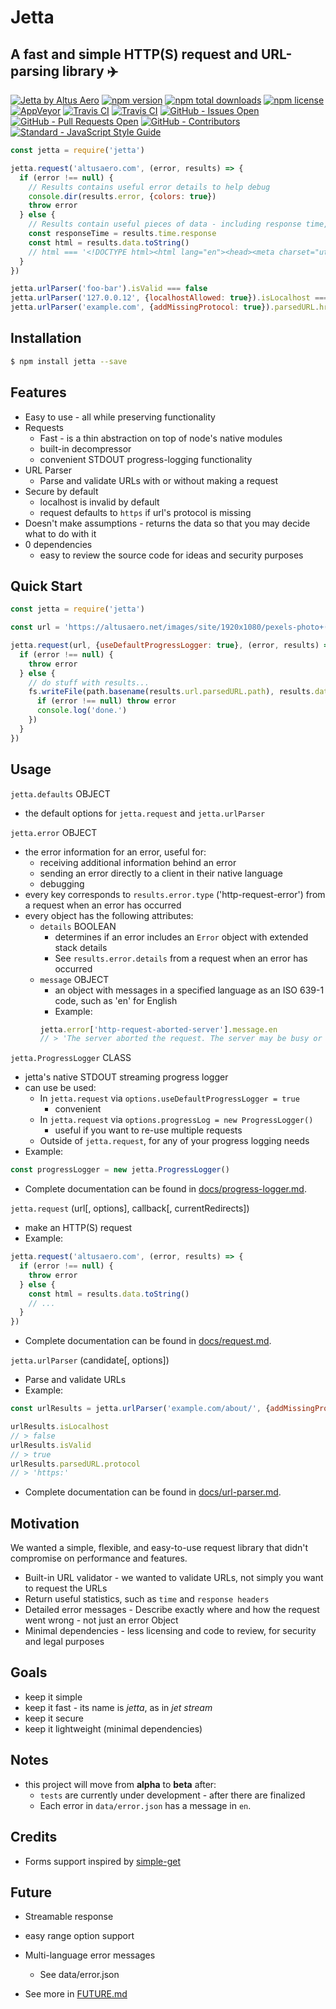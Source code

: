 # Jetta
## A fast and simple HTTP(S) request and URL-parsing library ✈️

[![Jetta by Altus Aero][shield-io-altusaero]][altusaero-github] [![npm version][shield-io-npm-version]][npm] [![npm total downloads][shield-io-npm-total-downloads]][npm] [![npm license][shield-io-npm-license]][npm] [![AppVeyor][shield-io-AppVeyor]][appveyor] [![Travis CI][shield-io-Travis-CI]][travis] [![Travis CI][shield-io-Coveralls]][coveralls] [![GitHub - Issues Open][shield-io-GitHub-Issues-Open]][github-issues] [![GitHub - Pull Requests Open][shield-io-GitHub-Pull-Requests-Open]][github-pulls] [![GitHub - Contributors][shield-io-GitHub-Contributors]][github-graphs-contributors] [![Standard - JavaScript Style Guide][shield-io-standard-style]][standardjs]

[shield-io-altusaero]: https://img.shields.io/badge/altusaero-jetta-4679AB.svg?style=flat-square
[shield-io-npm-version]: https://img.shields.io/npm/v/jetta.svg?style=flat-square
[shield-io-npm-total-downloads]: https://img.shields.io/npm/dt/jetta.svg?style=flat-square
[shield-io-npm-license]: https://img.shields.io/npm/l/jetta.svg?style=flat-square
[shield-io-AppVeyor]: https://img.shields.io/appveyor/ci/DanielBankhead/jetta.svg?style=flat-square&label=appveyor
[shield-io-Travis-CI]: https://img.shields.io/travis/AltusAero/jetta.svg?style=flat-square&label=travis
[shield-io-Coveralls]: https://img.shields.io/coveralls/AltusAero/jetta.svg?style=flat-square
[shield-io-GitHub-Issues-Open]: https://img.shields.io/github/issues-raw/altusaero/jetta.svg?style=flat-square
[shield-io-GitHub-Pull-Requests-Open]: https://img.shields.io/github/issues-pr-raw/altusaero/jetta.svg?style=flat-square
[shield-io-GitHub-Contributors]: https://img.shields.io/github/contributors/altusaero/jetta.svg?style=flat-square
[shield-io-standard-style]: https://img.shields.io/badge/code%20style-standard-brightgreen.svg?style=flat-square

[altusaero-github]: https://github.com/altusaero/
[npm]: https://npmjs.com/package/jetta/
[appveyor]: https://ci.appveyor.com/project/DanielBankhead/jetta
[travis]: https://travis-ci.org/AltusAero/jetta
[coveralls]: https://coveralls.io/github/AltusAero/jetta
[github-issues]: https://github.com/AltusAero/jetta/issues
[github-pulls]: https://github.com/AltusAero/jetta/pulls
[github-graphs-contributors]: https://github.com/AltusAero/jetta/graphs/contributors
[standardjs]: http://standardjs.com/



```js
const jetta = require('jetta')

jetta.request('altusaero.com', (error, results) => {
  if (error !== null) {
    // Results contains useful error details to help debug
    console.dir(results.error, {colors: true})
    throw error
  } else {
    // Results contain useful pieces of data - including response time, response headers, decompression info, and more
    const responseTime = results.time.response
    const html = results.data.toString()
    // html === '<!DOCTYPE html><html lang="en"><head><meta charset="utf-8">...
  }
})

jetta.urlParser('foo-bar').isValid === false
jetta.urlParser('127.0.0.12', {localhostAllowed: true}).isLocalhost === true
jetta.urlParser('example.com', {addMissingProtocol: true}).parsedURL.href === 'https://example.com/'
```


## Installation

```sh
$ npm install jetta --save
```


## Features

- Easy to use - all while preserving functionality
- Requests
  - Fast - is a thin abstraction on top of node's native modules
  - built-in decompressor
  - convenient STDOUT progress-logging functionality
- URL Parser
  - Parse and validate URLs with or without making a request
- Secure by default
  - localhost is invalid by default
  - request defaults to `https` if url's protocol is missing
- Doesn't make assumptions - returns the data so that you may decide what to do with it
- 0 dependencies
  - easy to review the source code for ideas and security purposes


## Quick Start

```js
const jetta = require('jetta')

const url = 'https://altusaero.net/images/site/1920x1080/pexels-photo+(15).jpg'

jetta.request(url, {useDefaultProgressLogger: true}, (error, results) => {
  if (error !== null) {
    throw error
  } else {
    // do stuff with results...
    fs.writeFile(path.basename(results.url.parsedURL.path), results.data, (error) => {
      if (error !== null) throw error
      console.log('done.')
    })
  }
})
```


## Usage

`jetta.defaults` OBJECT
  - the default options for `jetta.request` and `jetta.urlParser`

`jetta.error` OBJECT
  - the error information for an error, useful for:
    - receiving additional information behind an error
    - sending an error directly to a client in their native language
    - debugging
  - every key corresponds to `results.error.type` ('http-request-error') from a request when an error has occurred
  - every object has the following attributes:
    - `details` BOOLEAN
      - determines if an error includes an `Error` object with extended stack details
      - See `results.error.details` from a request when an error has occurred
    - `message` OBJECT
      - an object with messages in a specified language as an ISO 639-1 code, such as 'en' for English
      - Example:
      ```js
      jetta.error['http-request-aborted-server'].message.en
      // > 'The server aborted the request. The server may be busy or is having trouble with the request parameters.'
      ```

`jetta.ProgressLogger` CLASS
  - jetta's native STDOUT streaming progress logger
  - can use be used:
    - In `jetta.request` via `options.useDefaultProgressLogger = true`
      - convenient
    - In `jetta.request` via `options.progressLog = new ProgressLogger()`
      - useful if you want to re-use multiple requests
    - Outside of `jetta.request`, for any of your progress logging needs
  - Example:
  ```js
  const progressLogger = new jetta.ProgressLogger()
  ```

  - Complete documentation can be found in [docs/progress-logger.md](docs/progress-logger.md).

`jetta.request` (url[, options], callback[, currentRedirects])
  - make an HTTP(S) request
  - Example:
  ```js
  jetta.request('altusaero.com', (error, results) => {
    if (error !== null) {
      throw error
    } else {
      const html = results.data.toString()
      // ...
    }
  })
  ```

  - Complete documentation can be found in [docs/request.md](docs/request.md).

`jetta.urlParser` (candidate[, options])
  - Parse and validate URLs
  - Example:
  ```js
  const urlResults = jetta.urlParser('example.com/about/', {addMissingProtocol: true})

  urlResults.isLocalhost
  // > false
  urlResults.isValid
  // > true
  urlResults.parsedURL.protocol
  // > 'https:'
  ```

  - Complete documentation can be found in [docs/url-parser.md](docs/url-parser.md).

<!-- TODO:
  See [examples](examples).
-->


## Motivation

We wanted a simple, flexible, and easy-to-use request library that didn't compromise on performance and features.
  - Built-in URL validator - we wanted to validate URLs, not simply you want to request the URLs
  - Return useful statistics, such as `time` and `response headers`
  - Detailed error messages - Describe exactly where and how the request went wrong - not just an error Object
  - Minimal dependencies - less licensing and code to review, for security and legal purposes


## Goals
  - keep it simple
  - keep it fast - its name is _jetta_, as in _jet stream_
  - keep it secure
  - keep it lightweight (minimal dependencies)


## Notes
  - this project will move from **alpha** to **beta** after:
    - `tests` are currently under development - after there are finalized
    - Each error in `data/error.json` has a message in `en`.


## Credits
  - Forms support inspired by [simple-get](https://github.com/feross/simple-get/)


## Future
  - Streamable response
  - easy range option support
  - Multi-language error messages
    - See data/error.json

  - See more in [FUTURE.md](FUTURE.md)
